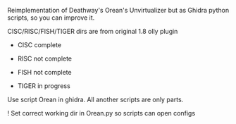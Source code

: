 Reimplementation of Deathway's Orean's Unvirtualizer but as Ghidra python scripts, so you can improve it.

CISC/RISC/FISH/TIGER dirs are from original 1.8 olly plugin


* CISC complete

* RISC not complete

* FISH not complete

* TIGER in progress



Use script Orean in ghidra. All another scripts are only parts.

 ! Set correct working dir in Orean.py so scripts can open configs

